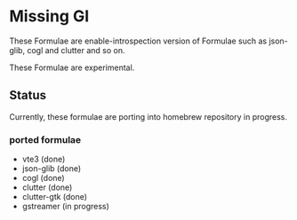 Missing GI
===

These Formulae are enable-introspection version of Formulae such as json-glib, cogl and clutter and so on.

These Formulae are experimental.

## Status

Currently, these formulae are porting into homebrew repository in progress.

### ported formulae

* vte3 (done) 
* json-glib (done)
* cogl (done)
* clutter (done)
* clutter-gtk (done)
* gstreamer (in progress)
